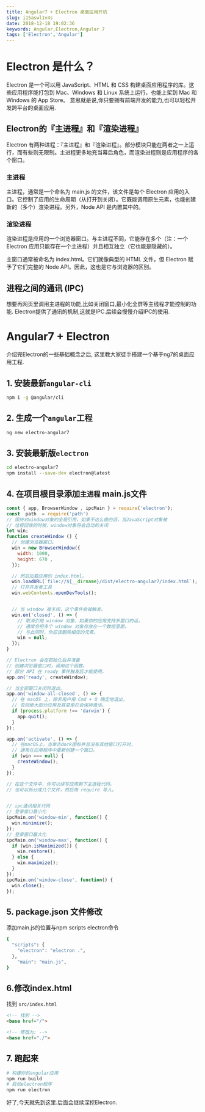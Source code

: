 ```yaml
---
title: Angular7 + Electron 桌面应用开坑
slug: i15aswl1v4s
date: 2018-12-18 19:02:36
keywords: Angular,Electron,Angular 7
tags: ['Electron','Angular']
---
```


#  Electron 是什么？
Electron 是一个可以用 JavaScript、HTML 和 CSS 构建桌面应用程序的库。这些应用程序能打包到 Mac、Windows 和 Linux 系统上运行，也能上架到 Mac 和 Windows 的 App Store。
意思就是说,你只要拥有前端开发的能力,也可以轻松开发跨平台的桌面应用.

## Electron的『主进程』和『渲染进程』
Electron 有两种进程：『主进程』和『渲染进程』。部分模块只能在两者之一上运行，而有些则无限制。主进程更多地充当幕后角色，而渲染进程则是应用程序的各个窗口。

### 主进程
主进程，通常是一个命名为 main.js 的文件，该文件是每个 Electron 应用的入口。它控制了应用的生命周期（从打开到关闭）。它既能调用原生元素，也能创建新的（多个）渲染进程。另外，Node API 是内置其中的。

### 渲染进程
渲染进程是应用的一个浏览器窗口。与主进程不同，它能存在多个（注：一个 Electron 应用只能存在一个主进程）并且相互独立（它也能是隐藏的）。

主窗口通常被命名为 index.html。它们就像典型的 HTML 文件，但 Electron 赋予了它们完整的 Node API。因此，这也是它与浏览器的区别。

## 进程之间的通讯 (IPC)
想要再网页里调用主进程的功能,比如关闭窗口,最小化全屏等主线程才能控制的功能.
Electron提供了通讯的机制,这就是IPC.后续会慢慢介绍IPC的使用.


# Angular7 + Electron
介绍完Electron的一些基础概念之后,
这里教大家徒手搭建一个基于ng7的桌面应用工程.

## 1. 安装最新`angular-cli`
```bash
npm i -g @angular/cli
```

## 2. 生成一个`angular`工程
```bash
ng new electro-angular7
```

## 3. 安装最新版`electron`
```bash
cd electro-angular7
npm install --save-dev electron@latest
```

## 4. 在项目根目录添加`主进程` main.js文件

```js
const { app, BrowserWindow , ipcMain } = require('electron');
const  path  = require('path')
// 保持对window对象的全局引用，如果不这么做的话，当JavaScript对象被
// 垃圾回收的时候，window对象将会自动的关闭
let win;
function createWindow () {
  // 创建浏览器窗口。
  win = new BrowserWindow({
    width: 1000,
    height: 670 ,
  });

  // 然后加载应用的 index.html。
  win.loadURL(`file://${__dirname}/dist/electro-angular7/index.html`);
  // 打开开发者工具
  win.webContents.openDevTools();


  // 当 window 被关闭，这个事件会被触发。
  win.on('closed', () => {
    // 取消引用 window 对象，如果你的应用支持多窗口的话，
    // 通常会把多个 window 对象存放在一个数组里面，
    // 与此同时，你应该删除相应的元素。
    win = null;
  });
}

// Electron 会在初始化后并准备
// 创建浏览器窗口时，调用这个函数。
// 部分 API 在 ready 事件触发后才能使用。
app.on('ready', createWindow);

// 当全部窗口关闭时退出。
app.on('window-all-closed', () => {
  // 在 macOS 上，除非用户用 Cmd + Q 确定地退出，
  // 否则绝大部分应用及其菜单栏会保持激活。
  if (process.platform !== 'darwin') {
    app.quit();
  }
});

app.on('activate', () => {
  // 在macOS上，当单击dock图标并且没有其他窗口打开时，
  // 通常在应用程序中重新创建一个窗口。
  if (win === null) {
    createWindow();
  }
});

// 在这个文件中，你可以续写应用剩下主进程代码。
// 也可以拆分成几个文件，然后用 require 导入。


// ipc通讯相关代码
// 登录窗口最小化
ipcMain.on('window-min', function() {
  win.minimize();
});
// 登录窗口最大化
ipcMain.on('window-max', function() {
  if (win.isMaximized()) {
    win.restore();
  } else {
    win.maximize();
  }
});
ipcMain.on('window-close', function() {
  win.close();
});

```



## 5. package.json 文件修改

添加main.js的位置与npm scripts electron命令
```bash
{
  "scripts": {
    "electron": "electron .",
  },
    "main": "main.js",
}
```

## 6.修改index.html
找到 `src/index.html`
```html
<!-- 找到 -->
<base href="/">

<!-- 修改为: -->
<base href="./">
```

## 7. 跑起来
``` bash
# 构建你的angular应用
npm run build
# 启动electron程序
npm run electron
```
好了,今天就先到这里.后面会继续深挖Electron.
